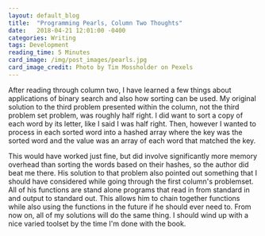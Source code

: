 ```yaml
---
layout: default_blog
title:  "Programming Pearls, Column Two Thoughts"
date:   2018-04-21 12:01:00 -0400
categories: Writing
tags: Development
reading_time: 5 Minutes
card_image: /img/post_images/pearls.jpg
card_image_credit: Photo by Tim Mossholder on Pexels
---
```


After reading through column two, I have learned a few things about applications
of binary search and also how sorting can be used. My original solution to the
third problem presented within the column, not the third problem set problem,
was roughly half right. I did want to sort a copy of each word by its letter,
like I said I was half right. Then, however I wanted to process in each sorted
word into a hashed array where the key was the sorted word and the value was an
array of each word that matched the key. 

This would have worked just fine, but did involve significantly more memory
overhead than sorting the words based on their hashes, so the author did beat me
there. His solution to that problem also pointed out something that I should
have considered while going through the first column's problemset. All of his
functions are stand alone programs that read in from standard in and output to
standard out. This allows him to chain together functions while also using the
functions in the future if he should ever need to. From now on, all of my
solutions will do the same thing. I should wind up with a nice varied toolset by
the time I'm done with the book.
